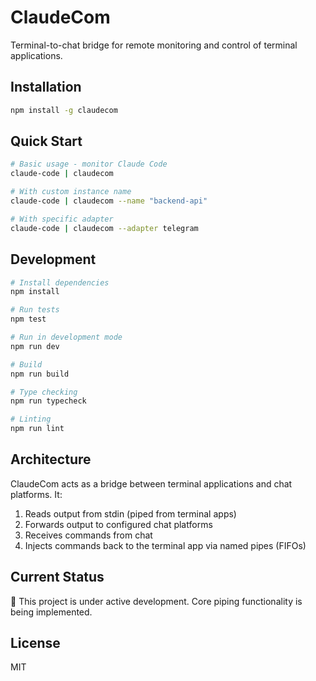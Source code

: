# ClaudeCom

Terminal-to-chat bridge for remote monitoring and control of terminal applications.

## Installation

```bash
npm install -g claudecom
```

## Quick Start

```bash
# Basic usage - monitor Claude Code
claude-code | claudecom

# With custom instance name
claude-code | claudecom --name "backend-api"

# With specific adapter
claude-code | claudecom --adapter telegram
```

## Development

```bash
# Install dependencies
npm install

# Run tests
npm test

# Run in development mode
npm run dev

# Build
npm run build

# Type checking
npm run typecheck

# Linting
npm run lint
```

## Architecture

ClaudeCom acts as a bridge between terminal applications and chat platforms. It:

1. Reads output from stdin (piped from terminal apps)
2. Forwards output to configured chat platforms
3. Receives commands from chat
4. Injects commands back to the terminal app via named pipes (FIFOs)

## Current Status

🚧 This project is under active development. Core piping functionality is being implemented.

## License

MIT